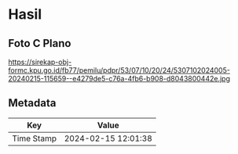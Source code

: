 # Hasil

## Foto C Plano

https://sirekap-obj-formc.kpu.go.id/fb77/pemilu/pdpr/53/07/10/20/24/5307102024005-20240215-115659--e4279de5-c76a-4fb6-b908-d8043800442e.jpg


## Metadata

| Key        | Value               |
| ---------- | ------------------- |
| Time Stamp | 2024-02-15 12:01:38 |



